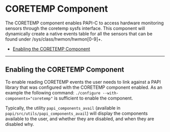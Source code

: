 # CORETEMP Component

The CORETEMP component enables PAPI-C to access hardware monitoring sensors through the coretemp sysfs interface. This component will dynamically create a native events table for all the sensors that can be found under /sys/class/hwmon/hwmon[0-9]+.

* [Enabling the CORETEMP Component](#enabling-the-coretemp-component)

***
## Enabling the CORETEMP Component

To enable reading CORETEMP events the user needs to link against a PAPI library that was configured with the CORETEMP component enabled. As an example the following command: `./configure --with-components="coretemp"` is sufficient to enable the component.

Typically, the utility `papi_components_avail` (available in `papi/src/utils/papi_components_avail`) will display the components available to the user, and whether they are disabled, and when they are disabled why.

